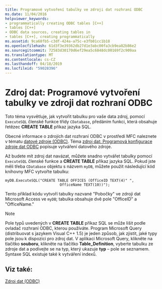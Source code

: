 ```yaml
---
title: Programové vytvoření tabulky ve zdroji dat rozhraní ODBC
ms.date: 11/04/2016
helpviewer_keywords:
- programmatically creating ODBC tables [C++]
- tables [C++]
- ODBC data sources, creating tables in
- tables [C++], creating programmatically
ms.assetid: 9ca68fb5-c3df-424a-a75c-e3fb01cc1b18
ms.openlocfilehash: 61d3f3e39362db27d1e3abc00fa3cb9ea82b86e2
ms.sourcegitcommit: 72583d30170d6ef29ea5c6848dc00169f2c909aa
ms.translationtype: MT
ms.contentlocale: cs-CZ
ms.lasthandoff: 04/18/2019
ms.locfileid: "59028396"
---
```

# <a name="data-source-programmatically-creating-a-table-in-an-odbc-data-source"></a>Zdroj dat: Programové vytvoření tabulky ve zdroji dat rozhraní ODBC

Toto téma vysvětluje, jak vytvořit tabulku pro vaše data zdroj, pomocí `ExecuteSQL` členské funkce třídy `CDatabase`, předáním funkci, která obsahuje řetězec **CREATE TABLE** příkaz jazyka SQL.

Obecné informace o zdrojích dat rozhraní ODBC v prostředí MFC naleznete v tématu [datové zdroje (ODBC)](../../data/odbc/data-source-odbc.md). Téma [zdroj dat: Programová konfigurace zdroje dat ODBC](../../data/odbc/data-source-programmatically-configuring-an-odbc-data-source.md) popisuje vytváření datového zdroje.

Až budete mít zdroj dat navázat, můžete snadno vytvářet tabulky pomocí `ExecuteSQL` členské funkce a **CREATE TABLE** příkaz jazyka SQL. Pokud jste měli třeba `CDatabase` objektu s názvem `myDB`, můžete použít následující kód knihovny MFC vytvořte tabulku:

```
myDB.ExecuteSQL("CREATE TABLE OFFICES (OfficeID TEXT(4)" ",
                         OfficeName TEXT(10))");
```

Tento příklad kódu vytvoří tabulky nazvané "Pobočky" ve zdroji dat Microsoft Access ve `myDB`; tabulka obsahuje dvě pole "OfficeID" a "OfficeName."

> [!NOTE]
>  Pole typů uvedených v **CREATE TABLE** příkaz SQL se může lišit podle ovladač rozhraní ODBC, kterou používáte. Program Microsoft Query (distribuovat s jazykem Visual C++ 1.5) je jeden způsob, jak zjistit, jaké typy pole jsou k dispozici pro zdroj dat. V aplikaci Microsoft Query, klikněte na tlačítko **souboru**, klikněte na tlačítko **Table_Definition**, vyberte tabulku ze zdroje dat a podívejte se na typ, který ukazuje **typ** – pole se seznamem. Syntaxe SQL existuje také k vytváření indexů.

## <a name="see-also"></a>Viz také:

[Zdroj dat (ODBC)](../../data/odbc/data-source-odbc.md)